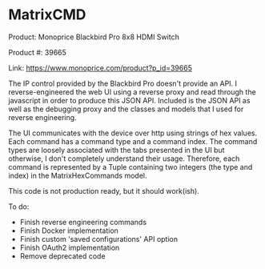 # MatrixCMD

Product: Monoprice Blackbird Pro 8x8 HDMI Switch

Product #: 39665

Link: https://www.monoprice.com/product?p_id=39665

The IP control provided by the Blackbird Pro doesn't provide an API. 
I reverse-engineered the web UI using a reverse proxy and read through the javascript in order to produce this JSON API. 
Included is the JSON API as well as the debugging proxy and the classes and models that I used for reverse engineering.

The UI communicates with the device over http using strings of hex values. 
Each command has a command type and a command index. The command types are loosely associated with the tabs presented in the UI but otherwise, 
I don't completely understand their usage. Therefore, each command is represented by a Tuple containing two integers (the type and index) in the 
MatrixHexCommands model. 



This code is not production ready, but it should work(ish).

To do:
- Finish reverse engineering commands
- Finish Docker implementation
- Finish custom 'saved configurations' API option
- Finish OAuth2 implementation
- Remove deprecated code
